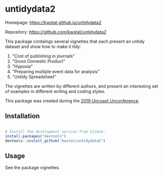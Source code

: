 # untidydata2

Homepage: https://kwstat.github.io/untidydata2

Repository: https://github.com/kwstat/untidydata2

This package contaings several vignettes that each present an untidy dataset and show how to make it tidy:

1. "Cost of publishing in journals"
2. "Gross Domestic Product"
3. "Hypoxia"
4. "Preparing multiple event data for analysis"
5. "Untidy Spreadsheet"

The vignettes are written by different authors, and present an interesting set of examples in different writing and coding styles.

This package was created during the [2019 Uncoast Unconference](https://github.com/uncoast-unconf/uu-2019).

## Installation

```R

# Install the development version from GitHub:
install.packages("devtools")
devtools::install_github("kwstat/untidydata2")
```
## Usage

See the package vignettes.
